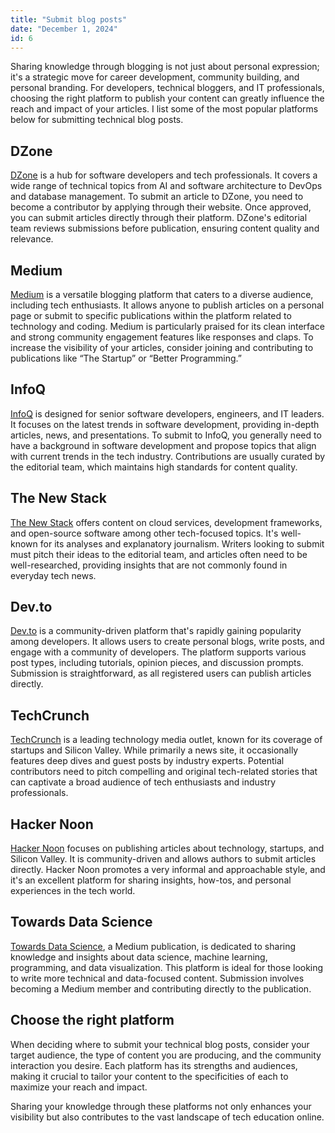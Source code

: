 ```yaml
---
title: "Submit blog posts"
date: "December 1, 2024"
id: 6
---
```


Sharing knowledge through blogging is not just about personal expression; it's a strategic move for career development, community building, and personal branding. For developers, technical bloggers, and IT professionals, choosing the right platform to publish your content can greatly influence the reach and impact of your articles. I list some of the most popular platforms below for submitting technical blog posts.

## DZone

[DZone](https://dzone.com) is a hub for software developers and tech professionals. It covers a wide range of technical topics from AI and software architecture to DevOps and database management. To submit an article to DZone, you need to become a contributor by applying through their website. Once approved, you can submit articles directly through their platform. DZone's editorial team reviews submissions before publication, ensuring content quality and relevance.

## Medium

[Medium](https://medium.com) is a versatile blogging platform that caters to a diverse audience, including tech enthusiasts. It allows anyone to publish articles on a personal page or submit to specific publications within the platform related to technology and coding. Medium is particularly praised for its clean interface and strong community engagement features like responses and claps. To increase the visibility of your articles, consider joining and contributing to publications like “The Startup” or “Better Programming.”

## InfoQ

[InfoQ](https://www.infoq.com) is designed for senior software developers, engineers, and IT leaders. It focuses on the latest trends in software development, providing in-depth articles, news, and presentations. To submit to InfoQ, you generally need to have a background in software development and propose topics that align with current trends in the tech industry. Contributions are usually curated by the editorial team, which maintains high standards for content quality.

## The New Stack

[The New Stack](https://thenewstack.io) offers content on cloud services, development frameworks, and open-source software among other tech-focused topics. It's well-known for its analyses and explanatory journalism. Writers looking to submit must pitch their ideas to the editorial team, and articles often need to be well-researched, providing insights that are not commonly found in everyday tech news.

## Dev.to

[Dev.to](https://dev.to) is a community-driven platform that's rapidly gaining popularity among developers. It allows users to create personal blogs, write posts, and engage with a community of developers. The platform supports various post types, including tutorials, opinion pieces, and discussion prompts. Submission is straightforward, as all registered users can publish articles directly.

## TechCrunch

[TechCrunch](https://techcrunch.com) is a leading technology media outlet, known for its coverage of startups and Silicon Valley. While primarily a news site, it occasionally features deep dives and guest posts by industry experts. Potential contributors need to pitch compelling and original tech-related stories that can captivate a broad audience of tech enthusiasts and industry professionals.

## Hacker Noon

[Hacker Noon](https://hackernoon.com) focuses on publishing articles about technology, startups, and Silicon Valley. It is community-driven and allows authors to submit articles directly. Hacker Noon promotes a very informal and approachable style, and it's an excellent platform for sharing insights, how-tos, and personal experiences in the tech world.

## Towards Data Science

[Towards Data Science](https://towardsdatascience.com), a Medium publication, is dedicated to sharing knowledge and insights about data science, machine learning, programming, and data visualization. This platform is ideal for those looking to write more technical and data-focused content. Submission involves becoming a Medium member and contributing directly to the publication.

## Choose the right platform

When deciding where to submit your technical blog posts, consider your target audience, the type of content you are producing, and the community interaction you desire. Each platform has its strengths and audiences, making it crucial to tailor your content to the specificities of each to maximize your reach and impact.

Sharing your knowledge through these platforms not only enhances your visibility but also contributes to the vast landscape of tech education online.
